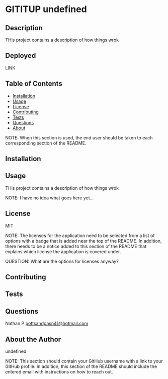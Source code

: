 # GITITUP undefined
  
  ## Description
  THis project contains a description of how things wrok

  ## Deployed
  LINK

  ## Table of Contents
  - [Installation](#installation)
  - [Usage](#usage)
  - [License](#license)
  - [Contributing](#contributing)
  - [Tests](#tests)
  - [Questions](#questions)
  - [About](#about)

  NOTE: When this section is used, the end user should be taken to each corresponding section of the README.

  ## Installation

  ## Usage
  THis project contains a description of how things wrok

  NOTE: I have no idea what goes here yet...

  ## License
  MIT

  NOTE: The licenses for the application need to be selected from a list of options with a badge that is added near the top of the README. In addition, there needs to be a notice added to this section of the README that explains which license the application is covered under.

  QUESTION: What are the options for licenses anyway?

  ## Contributing


  ## Tests

  ## Questions
  Nathan P
  pottsandpasn41@hotmail.com

  ## About the Author
  undefined

  NOTE: This section should contain your GitHub username with a link to your GitHub profile. In addition, this section of the README should include the entered email with instructions on how to reach out.

